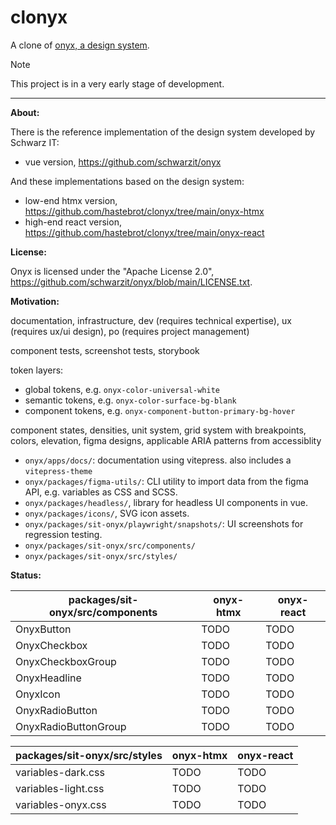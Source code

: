 # clonyx

A clone of [onyx, a design system](https://github.com/schwarzit/onyx).

> [!NOTE]
> This project is in a very early stage of development.

---

**About:**

There is the reference implementation of the design system developed by Schwarz IT:

- vue version, https://github.com/schwarzit/onyx

And these implementations based on the design system:

- low-end htmx version, https://github.com/hastebrot/clonyx/tree/main/onyx-htmx
- high-end react version, https://github.com/hastebrot/clonyx/tree/main/onyx-react

**License:**

Onyx is licensed under the "Apache License 2.0", https://github.com/schwarzit/onyx/blob/main/LICENSE.txt.

**Motivation:**


documentation, infrastructure, dev (requires technical expertise), ux (requires ux/ui design), po (requires project management)

component tests, screenshot tests, storybook

token layers:
- global tokens, e.g. `onyx-color-universal-white`
- semantic tokens, e.g. `onyx-color-surface-bg-blank`
- component tokens, e.g. `onyx-component-button-primary-bg-hover`

component states, densities, unit system, grid system with breakpoints, colors, elevation, figma designs, applicable ARIA patterns from accessiblity

- `onyx/apps/docs/`: documentation using vitepress. also includes a `vitepress-theme`
- `onyx/packages/figma-utils/`: CLI utility to import data from the figma API, e.g. variables as CSS and SCSS.
- `onyx/packages/headless/`, library for headless UI components in vue.
- `onyx/packages/icons/`, SVG icon assets.
- `onyx/packages/sit-onyx/playwright/snapshots/`: UI screenshots for regression testing.
- `onyx/packages/sit-onyx/src/components/`
- `onyx/packages/sit-onyx/src/styles/`

**Status:**

| packages/sit-onyx/src/components | onyx-htmx | onyx-react |
| -------------------------------- | --------- | ---------- |
| OnyxButton                       | TODO      | TODO       |
| OnyxCheckbox                     | TODO      | TODO       |
| OnyxCheckboxGroup                | TODO      | TODO       |
| OnyxHeadline                     | TODO      | TODO       |
| OnyxIcon                         | TODO      | TODO       |
| OnyxRadioButton                  | TODO      | TODO       |
| OnyxRadioButtonGroup             | TODO      | TODO       |

| packages/sit-onyx/src/styles | onyx-htmx | onyx-react |
| ---------------------------- | --------- | ---------- |
| variables-dark.css           | TODO      | TODO       |
| variables-light.css          | TODO      | TODO       |
| variables-onyx.css           | TODO      | TODO       |
